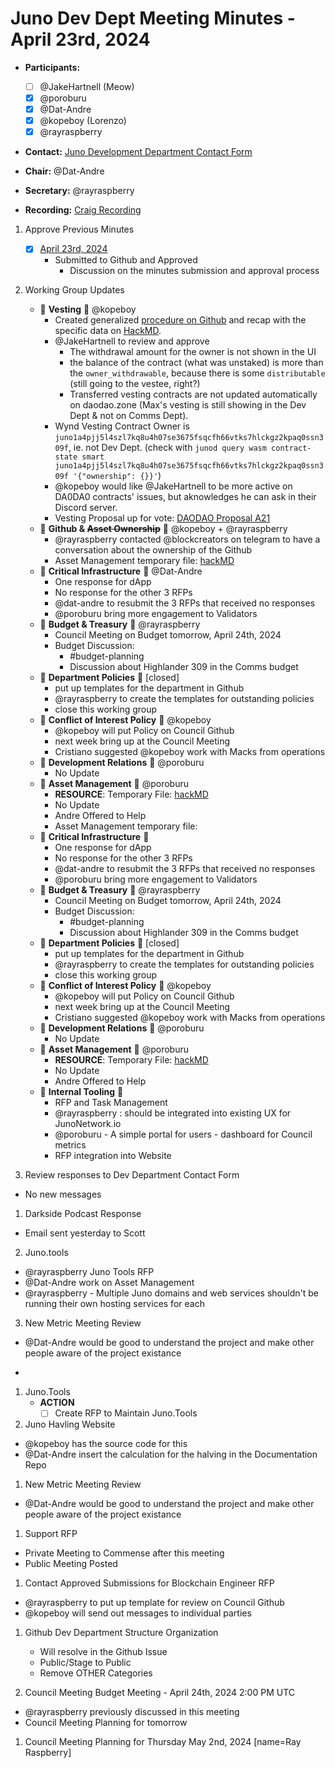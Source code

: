 # Juno Dev Dept Meeting Minutes - April 23rd, 2024

- **Participants:**
  - [ ] @JakeHartnell (Meow)
  - [x] @poroburu
  - [x] @Dat-Andre
  - [x] @kopeboy (Lorenzo)
  - [x] @rayraspberry

- **Contact:** [Juno Development Department Contact Form](https://forms.gle/rzCphth2rTPjKzum9)
- **Chair:** @Dat-Andre
- **Secretary:** @rayraspberry

- **Recording:** [Craig Recording](https://craig.horse/rec/M68BHHeeT2XJ?key=aeXyWQ)

1. Approve Previous Minutes
    - [x] [April 23rd, 2024](./20240409-Meeting-Internal-Minutes.md)
      - Submitted to Github and Approved
        - Discussion on the minutes submission and approval process

2. Working Group Updates
    - 🤝 **Vesting** 🤝 @kopeboy
      - Created generalized [procedure on Github](https://github.com/CosmosContracts/council/blob/7a64afce765054919062927916927e5bc2565f6a/procedures/withdraw_from_canceled_vestings.md) and recap with the specific data on [HackMD](https://hackmd.io/@kopeboy/r1YkK-b-A).
      - @JakeHartnell to review and approve
        - The withdrawal amount for the owner is not shown in the UI
        - the balance of the contract (what was unstaked) is more than the `owner_withdrawable`, because there is some `distributable` (still going to the vestee, right?)
        - Transferred vesting contracts are not updated automatically on daodao.zone (Max's vesting is still showing in the Dev Dept & not on Comms Dept).
      - Wynd Vesting Contract Owner is `juno1a4pjj5l4szl7kq8u4h07se3675fsqcfh66vtks7hlckgz2kpaq0ssn309f`, ie. not Dev Dept. (check with `junod query wasm contract-state smart juno1a4pjj5l4szl7kq8u4h07se3675fsqcfh66vtks7hlckgz2kpaq0ssn309f '{"ownership": {}}'`)
      - @kopeboy would like @JakeHartnell to be more active on DA0DA0 contracts' issues, but aknowledges he can ask in their Discord server.
      - Vesting Proposal up for vote: [DAODAO Proposal A21](https://daodao.zone/dao/juno1gyjl26rnqqyk6cuh6nqtvx8t885jgqagusvpqpvtgaygcjg2wjdqz0rzle/proposals/A21)
    - 🤝 **Github & ~~Asset Ownership~~** 🤝 @kopeboy + @rayraspberry
       - @rayraspberry contacted @blockcreators on telegram to have a conversation about the ownership of the Github
       - Asset Management temporary file: [hackMD](https://hackmd.io/xaRvq0BgT3yJ6cUhnhg6zg)
    - 🤝 **Critical Infrastructure** 🤝 @Dat-Andre
      - One response for dApp
      - No response for the other 3 RFPs
      - @dat-andre to resubmit the 3 RFPs that received no responses
      - @poroburu bring more engagement to Validators
    - 🤝 **Budget & Treasury** 🤝 @rayraspberry
      - Council Meeting on Budget tomorrow, April 24th, 2024
      - Budget Discussion:
        - #budget-planning
        - Discussion about Highlander 309 in the Comms budget
    - 🤝 **Department Policies** 🤝 [closed]
      - put up templates for the department in Github
      - @rayraspberry to create the templates for outstanding policies
      - close this working group
    - 🤝 **Conflict of Interest Policy** 🤝 @kopeboy
      - @kopeboy will put Policy on Council Github
      - next week bring up at the Council Meeting
      - Cristiano suggested @kopeboy work with Macks from operations
    - 🤝 **Development Relations** 🤝 @poroburu
      - No Update
    - 🤝 **Asset Management** 🤝 @poroburu
      - **RESOURCE**: Temporary File: [hackMD](https://hackmd.io/xaRvq0BgT3yJ6cUhnhg6zg)
      - No Update
      - Andre Offered to Help
       - Asset Management temporary file:
    - 🤝 **Critical Infrastructure** 🤝
      - One response for dApp
      - No response for the other 3 RFPs
      - @dat-andre to resubmit the 3 RFPs that received no responses
      - @poroburu bring more engagement to Validators
    - 🤝 **Budget & Treasury** 🤝 @rayraspberry
      - Council Meeting on Budget tomorrow, April 24th, 2024
      - Budget Discussion:
        - #budget-planning
        - Discussion about Highlander 309 in the Comms budget
    - 🤝 **Department Policies** 🤝 [closed]
      - put up templates for the department in Github
      - @rayraspberry to create the templates for outstanding policies
      - close this working group
    - 🤝 **Conflict of Interest Policy** 🤝 @kopeboy
      - @kopeboy will put Policy on Council Github
      - next week bring up at the Council Meeting
      - Cristiano suggested @kopeboy work with Macks from operations
    - 🤝 **Development Relations** 🤝 @poroburu
      - No Update
    - 🤝 **Asset Management** 🤝 @poroburu
      - **RESOURCE**: Temporary File: [hackMD](https://hackmd.io/xaRvq0BgT3yJ6cUhnhg6zg)
      - No Update
      - Andre Offered to Help
    - 🤝 **Internal Tooling** 🤝
      - RFP and Task Management
      - @rayraspberry : should be integrated into existing UX for JunoNetwork.io
      - @poroburu - A simple portal for users - dashboard for Council metrics
      - RFP integration into Website

1. Review responses to Dev Department Contact Form

- No new messages

1. Darkside Podcast Response

- Email sent yesterday to Scott

2. Juno.tools

- @rayraspberry Juno Tools RFP
- @Dat-Andre work on Asset Management
- @rayraspberry - Multiple Juno domains and web services shouldn't be running their own hosting services for each

3. New Metric Meeting Review

- @Dat-Andre would be good to understand the project and make other people aware of the project existance

-

1. Juno.Tools
   - **ACTION**
     - [ ] Create RFP to Maintain Juno.Tools

1. Juno Havling Website

- @kopeboy has the source code for this
- @Dat-Andre insert the calculation for the halving in the Documentation Repo

1. New Metric Meeting Review

- @Dat-Andre would be good to understand the project and make other people aware of the project existance

1. Support RFP

- Private Meeting to Commense after this meeting
- Public Meeting Posted

1. Contact Approved Submissions for Blockchain Engineer RFP

- @rayraspberry to put up template for review on Council Github
- @kopeboy will send out messages to individual parties

1. Github Dev Department Structure Organization
   - Will resolve in the Github Issue
    - Public/Stage to Public
    - Remove OTHER Categories

1. Council Meeting Budget Meeting - April 24th, 2024 2:00 PM UTC

- @rayraspberry previously discussed in this meeting
- Council Meeting Planning for tomorrow

1. Council Meeting Planning for Thursday May 2nd, 2024 [name=Ray Raspberry]
